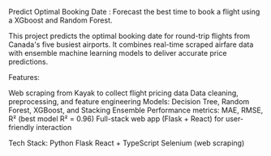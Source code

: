 Predict Optimal Booking Date : Forecast the best time to book a flight using a XGboost and Random Forest.

This project predicts the optimal booking date for round-trip flights from Canada's five busiest airports. It combines real-time scraped airfare data with ensemble machine learning models to deliver accurate price predictions.

Features:

Web scraping from Kayak to collect flight pricing data
Data cleaning, preprocessing, and feature engineering
Models: Decision Tree, Random Forest, XGBoost, and Stacking Ensemble
Performance metrics: MAE, RMSE, R² (best model R² = 0.96)
Full-stack web app (Flask + React) for user-friendly interaction

Tech Stack:
Python 
Flask 
React + TypeScript 
Selenium (web scraping)

